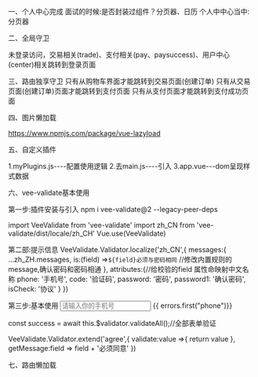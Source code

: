 一、个人中心完成
面试的时候:是否封装过组件？分页器、日历
个人中中心当中:分页器

二、全局守卫

未登录访问，交易相关(trade)、支付相关(pay、paysuccess)、用户中心(center)相关跳转到登录页面

三、路由独享守卫
只有从购物车界面才能跳转到交易页面(创建订单)
只有从交易页面(创建订单)页面才能跳转到支付页面
只有从支付页面才能跳转到支付成功页面

四、图片懒加载

https://www.npmjs.com/package/vue-lazyload

五、自定义插件

 1.myPlugins.js----配置使用逻辑
 2.去main.js----引入
 3.app.vue---dom呈现样式数据

六、vee-validate基本使用

第一步:插件安装与引入
npm i vee-validate@2 --legacy-peer-deps

import VeeValidate from 'vee-validate'
import zh_CN from 'vee-validate/dist/locale/zh_CH'
Vue.use(VeeValidate)

第二部:提示信息
VeeValidate.Validator.localize('zh_CN',{
    messages:{
        ...zh_ZH.messages,
        is:(field) =>`${field}必须与密码相同` //修改内置规则的message,确认密码和密码相通
    },
    attributes:{//给校验的field 属性命映射中文名称
    phone: '手机号',
    code: '验证码',
    password: '密码',
    password1: '确认密码',
    isCheck: '协议'
    }
})

第三步:基本使用
<input
        placeholder= "请输入你的手机号"
        v-model="phone"
        name="phone"
        v-validate="{required:true, regex: /^1\d{10}$/ }"
        :class="{ invalid: errors.has('phone') }"
/>
<span class="error-msg">{{ errors.first("phone")}}</span>

const success = await this.\$validator.validateAll();//全部表单验证

VeeValidate.Validator.extend('agree',{
    validate:value =>{
        return value
    },
    getMessage:field => field + '必须同意'
})

七、路由懒加载
